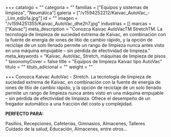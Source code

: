 +++
catalogo = ""
categoria = ""
familias = ["Equipos y sistemas de limpieza", "Neumática"]
galeria = ["/v1594252212/Kaivac_AutoVac_-_Lim_edlo1a.jpg"]
id = ""
imagen = "/v1594251355/Kaivac_AutoVac_dhe2h7.jpg"
industrias = []
marcas = ["Kaivac"]
meta_description = "Conozca Kaivac AutoVacTM StretchTM. La tecnología de limpieza de suciedad extrema de Kaivac, en combinación con la fuente de energía de iones de litio de cambio rápido, y la opción de reciclaje de un solo llenado permite un rango de limpieza nunca antes visto en una máquina empujable – sin pérdida de efectividad de limpieza."
meta_keywords = "Kaivac, AutoVac, Stretch, máquinas de limpieza de pisos "
taxonomyCover = false
title = "Equipos de limpieza Kaivac tipo AutoVac"
titulo = ""
titulo_adicional = ""
weight = ""

+++
Conozca Kaivac AutoVac - Stretch. La tecnología de limpieza de suciedad extrema de Kaivac, en combinación con la fuente de energía de iones de litio de cambio rápido, y la opción de reciclaje de un solo llenado permite un rango de limpieza nunca antes visto en una máquina empujable – sin pérdida de efectividad de limpieza. Ofrece el desempeño de un fregador automático a una fracción del costo y complejidad.

**PERFECTO PARA:**

Pasillos, Recepciones, Cafeterías, Gimnasios, Almacenes, Talleres  
Cuidado de la salud, Educación, Almacenes, entre otros...